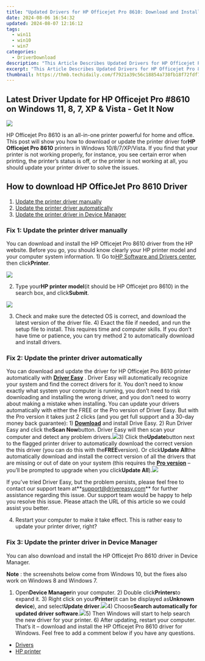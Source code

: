 ```yaml
---
title: "Updated Drivers for HP Officejet Pro 8610: Download and Installation Guide for Windows 10, 8/7/XP & Vista Users"
date: 2024-08-06 16:54:32
updated: 2024-08-07 12:16:12
tags:
  - win11
  - win10
  - win7
categories:
  - DriverDownload
description: "This Article Describes Updated Drivers for HP Officejet Pro 8610: Download and Installation Guide for Windows 10, 8/7/XP & Vista Users"
excerpt: "This Article Describes Updated Drivers for HP Officejet Pro 8610: Download and Installation Guide for Windows 10, 8/7/XP & Vista Users"
thumbnail: https://thmb.techidaily.com/f7921a39c56c18854a738fb18f72fdf7d073d94792cd13b7517a6bd96365dcaf.jpg
---
```


## Latest Driver Update for HP Officejet Pro #8610 on Windows 11, 8, 7, XP & Vista - Get It Now

![](https://images.drivereasy.com/wp-content/uploads/2018/05/img_5b0bcf12b68b5.jpg)

HP Officejet Pro 8610 is an all-in-one printer powerful for home and office. This post will show you how to download or update the printer driver for**HP Officejet Pro 8610** printers in Windows 10/8/7/XP/Vista. If you find that your printer is not working properly, for instance, you see certain error when printing, the printer’s status is off, or the printer is not working at all, you should update your printer driver to solve the issues.

## How to download HP OfficeJet Pro 8610 Driver

1. [Update the printer driver manually](https://tools.techidaily.com/drivereasy/download/)
2. [Update the printer driver automatically](https://tools.techidaily.com/drivereasy/download/)
3. [Update the printer driver in Device Manager](https://tools.techidaily.com/drivereasy/download/)

### Fix 1: Update the printer driver manually

You can download and install the HP Officejet Pro 8610 driver from the HP website. Before you go, you should know clearly your HP printer model and your computer system information. 1) Go to[HP Software and Drivers center](https://support.hp.com/drivers), then click**Printer**.

![](https://images.drivereasy.com/wp-content/uploads/2018/05/img_5b0bccdf90d0c.jpg)

2) Type your**HP printer model**(it should be HP Officejet pro 8610) in the search box, and click**Submit**.

![](https://images.drivereasy.com/wp-content/uploads/2018/05/img_5b0bcd1019820.png)

3) Check and make sure the detected OS is correct, and download the latest version of the driver file. 4) Exact the file if needed, and run the setup file to install. This requires time and computer skills. If you don’t have time or patience, you can try method 2 to automatically download and install drivers.

### Fix 2: Update the printer driver automatically

You can download and update the driver for HP Officejet Pro 8610 printer automatically with **[Driver Easy](https://tools.techidaily.com/drivereasy/download/)** . Driver Easy will automatically recognize your system and find the correct drivers for it. You don’t need to know exactly what system your computer is running, you don’t need to risk downloading and installing the wrong driver, and you don’t need to worry about making a mistake when installing. You can update your drivers automatically with either the FREE or the Pro version of Driver Easy. But with the Pro version it takes just 2 clicks (and you get full support and a 30-day money back guarantee): 1) **[Download](https://tools.techidaily.com/drivereasy/download/)** and install Drive Easy. 2) Run Driver Easy and click the**Scan Now**button. Driver Easy will then scan your computer and detect any problem drivers.![](https://images.drivereasy.com/wp-content/uploads/2018/05/img_5af26d624ac18.png)3) Click the**Update**button next to the flagged printer driver to automatically download the correct version the this driver (you can do this with the**FREE**version). Or click**Update All**the automatically download and install the correct version of all the drivers that are missing or out of date on your system (this requires the **[Pro version](https://tools.techidaily.com/drivereasy/download/)** – you’ll be prompted to upgrade when you click**Update All**).![](https://images.drivereasy.com/wp-content/uploads/2018/05/img_5b02ab445f9a8.jpg)

 If you’ve tried Driver Easy, but the problem persists, please feel free to contact our support team at**<support@drivereasy.com>** for further assistance regarding this issue. Our support team would be happy to help you resolve this issue. Please attach the URL of this article so we could assist you better.

4) Restart your computer to make it take effect. This is rather easy to update your printer driver, right?

### Fix 3: Update the printer driver in Device Manager

You can also download and install the HP Officejet Pro 8610 driver in Device Manager.

**Note** : the screenshots below come from Windows 10, but the fixes also work on Windows 8 and Windows 7.

1) Open**Device Manager**in your computer. 2) Double click**Printers**to expand it. 3) Right click on your**Printer**(it can be displayed as**Unknown device**), and select**Update driver**.![](https://images.drivereasy.com/wp-content/uploads/2018/05/img_5af26ed419e84.png)4) Choose**Search automatically for updated driver software**.![](https://images.drivereasy.com/wp-content/uploads/2018/05/img_5af26efde74b2.png)5) Then Windows will start to help search the new driver for your printer. 6) After updating, restart your computer. That’s it – download and install the HP Officejet Pro 8610 driver for Windows. Feel free to add a comment below if you have any questions.

* [Drivers](https://tools.techidaily.com/drivereasy/download/)
* [HP printer](https://tools.techidaily.com/drivereasy/download/)

<ins class="adsbygoogle"
     style="display:block"
     data-ad-format="autorelaxed"
     data-ad-client="ca-pub-7571918770474297"
     data-ad-slot="1223367746"></ins>



<ins class="adsbygoogle"
     style="display:block"
     data-ad-client="ca-pub-7571918770474297"
     data-ad-slot="8358498916"
     data-ad-format="auto"
     data-full-width-responsive="true"></ins>
